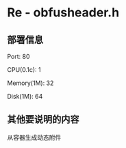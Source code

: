 # Re - obfusheader.h

## 部署信息

Port: 80

CPU(0.1c): 1

Memory(1M): 32

Disk(1M): 64

## 其他要说明的内容

从容器生成动态附件
